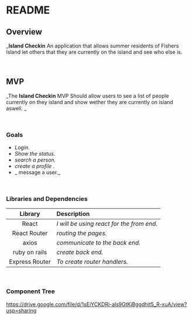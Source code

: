 # README

## Overview

_**Island Checkin** An application that allows summer residents of Fishers Island let others that they are currently on the island and see who else is.



<br>

## MVP

_The **Island Checkin** MVP Should allow users to see a list of people currently on they island and show wether they are currently on island aswell. _

<br>

### Goals

- _Login._
- _Show the status._
- _search a person._
- _create a profile ._
- _ message a user._

<br>

### Libraries and Dependencies



|     Library      | Description                                |
| :--------------: | :----------------------------------------- |
|      React       | _I will be using react for the from end._ |
|   React Router   | _routing the pages._ |
|       axios      | _communicate to the back end._ |
|  ruby on rails   | _create back end._ |
|  Express Router  | _To create router handlers._ |

<br>

### Component Tree

https://drive.google.com/file/d/1sEiYCKDRi-als9GtKjBggdhit5_R-xuA/view?usp=sharing

